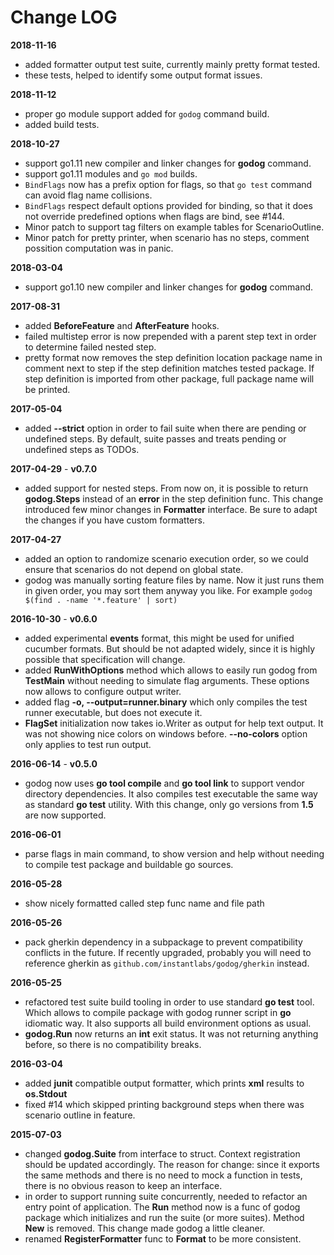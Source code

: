 # Change LOG

**2018-11-16**
- added formatter output test suite, currently mainly pretty format
  tested.
- these tests, helped to identify some output format issues.

**2018-11-12**
- proper go module support added for `godog` command build.
- added build tests.

**2018-10-27**
- support go1.11 new compiler and linker changes for **godog** command.
- support go1.11 modules and `go mod` builds.
- `BindFlags` now has a prefix option for flags, so that `go test` command
  can avoid flag name collisions.
- `BindFlags` respect default options provided for binding, so that it
  does not override predefined options when flags are bind, see #144.
- Minor patch to support tag filters on example tables for
  ScenarioOutline.
- Minor patch for pretty printer, when scenario has no steps, comment
  possition computation was in panic.

**2018-03-04**
- support go1.10 new compiler and linker changes for **godog** command.

**2017-08-31**
- added **BeforeFeature** and **AfterFeature** hooks.
- failed multistep error is now prepended with a parent step text in order
  to determine failed nested step.
- pretty format now removes the step definition location package name in
  comment next to step if the step definition matches tested package. If
  step definition is imported from other package, full package name will
  be printed.

**2017-05-04**
- added **--strict** option in order to fail suite when there are pending
  or undefined steps. By default, suite passes and treats pending or
  undefined steps as TODOs.

**2017-04-29** - **v0.7.0**
- added support for nested steps. From now on, it is possible to return
  **godog.Steps** instead of an **error** in the step definition func.
  This change introduced few minor changes in **Formatter** interface. Be
  sure to adapt the changes if you have custom formatters.

**2017-04-27**
- added an option to randomize scenario execution order, so we could
  ensure that scenarios do not depend on global state.
- godog was manually sorting feature files by name. Now it just runs them
  in given order, you may sort them anyway you like. For example `godog
  $(find . -name '*.feature' | sort)`

**2016-10-30** - **v0.6.0**
- added experimental **events** format, this might be used for unified
  cucumber formats. But should be not adapted widely, since it is highly
  possible that specification will change.
- added **RunWithOptions** method which allows to easily run godog from
  **TestMain** without needing to simulate flag arguments. These options
  now allows to configure output writer.
- added flag **-o, --output=runner.binary** which only compiles the test
  runner executable, but does not execute it.
- **FlagSet** initialization now takes io.Writer as output for help text
  output. It was not showing nice colors on windows before.
  **--no-colors** option only applies to test run output.

**2016-06-14** - **v0.5.0**
- godog now uses **go tool compile** and **go tool link** to support
  vendor directory dependencies. It also compiles test executable the same
  way as standard **go test** utility. With this change, only go
  versions from **1.5** are now supported.

**2016-06-01**
- parse flags in main command, to show version and help without needing
  to compile test package and buildable go sources.

**2016-05-28**
- show nicely formatted called step func name and file path

**2016-05-26**
- pack gherkin dependency in a subpackage to prevent compatibility
  conflicts in the future. If recently upgraded, probably you will need to
  reference gherkin as `github.com/instantlabs/godog/gherkin` instead.

**2016-05-25**
- refactored test suite build tooling in order to use standard **go test**
  tool. Which allows to compile package with godog runner script in **go**
  idiomatic way. It also supports all build environment options as usual.
- **godog.Run** now returns an **int** exit status. It was not returning
  anything before, so there is no compatibility breaks.

**2016-03-04**
- added **junit** compatible output formatter, which prints **xml**
  results to **os.Stdout**
- fixed #14 which skipped printing background steps when there was
  scenario outline in feature.

**2015-07-03**
- changed **godog.Suite** from interface to struct. Context registration should be updated accordingly. The reason
for change: since it exports the same methods and there is no need to mock a function in tests, there is no
obvious reason to keep an interface.
- in order to support running suite concurrently, needed to refactor an entry point of application. The **Run** method
now is a func of godog package which initializes and run the suite (or more suites). Method **New** is removed. This
change made godog a little cleaner.
- renamed **RegisterFormatter** func to **Format** to be more consistent.

